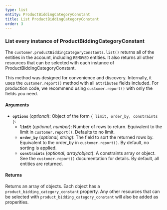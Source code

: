 ```yaml
---
type: list
entity: ProductBiddingCategoryConstant
title: List ProductBiddingCategoryConstant
order: 3
---
```


### List every instance of ProductBiddingCategoryConstant

The `customer.productBiddingCategoryConstants.list()` returns all of the entities in the account, including `REMOVED` entities. It also returns all other resources that can be selected with each instance of ProductBiddingCategoryConstant.

This method was designed for convenience and discovery. Internally, it uses the `customer.report()` method with all `attributes` fields included. For production code, we recommend using `customer.report()` with only the fields you need.

#### Arguments

- **`options`** (_optional_): Object of the form `{ limit, order_by, constraints }`:
  - **`limit`** (_optional, number_): Number of rows to return. Equivalent to the limit in `customer.report()`. Defaults to no limit.
  - **`order_by`** (_optional, string_): The field to sort the returned rows by. Equivalent to the order_by in `customer.report()`. By default, no sorting is applied.
  - **`constraints`** (_optional, array/object_): A constraints array or object. See the `customer.report()` documentation for details. By default, all entities are returned.

#### Returns

Returns an array of objects.
Each object has a `product_bidding_category_constant` property. Any other resources that can be selected with `product_bidding_category_constant` will also be added as properities.
